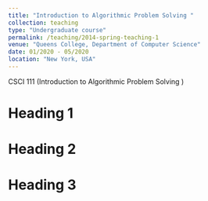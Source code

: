 ```yaml
---
title: "Introduction to Algorithmic Problem Solving "
collection: teaching
type: "Undergraduate course"
permalink: /teaching/2014-spring-teaching-1
venue: "Queens College, Department of Computer Science"
date: 01/2020 - 05/2020
location: "New York, USA"
---
```



CSCI 111 (Introduction to Algorithmic Problem Solving )

Heading 1
======

Heading 2
======

Heading 3
======
